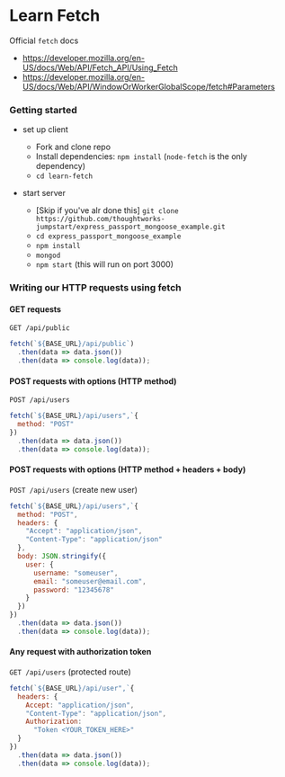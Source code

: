 # Learn Fetch

Official `fetch` docs
- https://developer.mozilla.org/en-US/docs/Web/API/Fetch_API/Using_Fetch
- https://developer.mozilla.org/en-US/docs/Web/API/WindowOrWorkerGlobalScope/fetch#Parameters

### Getting started

- set up client
  - Fork and clone repo
  - Install dependencies: `npm install` (`node-fetch` is the only dependency)
  - `cd learn-fetch`

- start server
  - [Skip if you've alr done this] `git clone https://github.com/thoughtworks-jumpstart/express_passport_mongoose_example.git`
  - `cd express_passport_mongoose_example`
  - `npm install`
  - `mongod`
  - `npm start` (this will run on port 3000)

### Writing our HTTP requests using fetch

#### GET requests

`GET /api/public`

```js
fetch(`${BASE_URL}/api/public`)
  .then(data => data.json())
  .then(data => console.log(data));
```


#### POST requests with options (HTTP method)

`POST /api/users`

```js
fetch(`${BASE_URL}/api/users",`{
  method: "POST"
})
  .then(data => data.json())
  .then(data => console.log(data));
```

#### POST requests with options (HTTP method + headers + body)

`POST /api/users` (create new user)

```js
fetch(`${BASE_URL}/api/users",`{
  method: "POST",
  headers: {
    "Accept": "application/json",
    "Content-Type": "application/json"
  },
  body: JSON.stringify({
    user: {
      username: "someuser",
      email: "someuser@email.com",
      password: "12345678"
    }
  })
})
  .then(data => data.json())
  .then(data => console.log(data));
```

#### Any request with authorization token

`GET /api/users` (protected route)

```js
fetch(`${BASE_URL}/api/user",`{
  headers: {
    Accept: "application/json",
    "Content-Type": "application/json",
    Authorization:
      "Token <YOUR_TOKEN_HERE>"
  }
})
  .then(data => data.json())
  .then(data => console.log(data));

```

